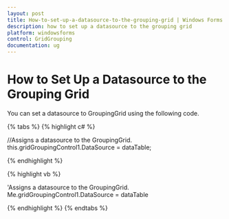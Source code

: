 ```yaml
---
layout: post
title: How-to-set-up-a-datasource-to-the-grouping-grid | Windows Forms | Syncfusion
description: how to set up a datasource to the grouping grid
platform: windowsforms
control: GridGrouping
documentation: ug
---
```


# How to Set Up a Datasource to the Grouping Grid

You can set a datasource to GroupingGrid using the following code.

{% tabs %}
{% highlight c# %}

//Assigns a datasource to the GroupingGrid.
this.gridGroupingControl1.DataSource = dataTable;

{% endhighlight %}

{% highlight vb %}

'Assigns a datasource to the GroupingGrid.
Me.gridGroupingControl1.DataSource = dataTable

{% endhighlight %}
{% endtabs %}
